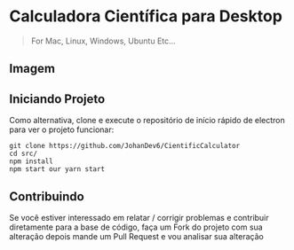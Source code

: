 # Calculadora Científica para Desktop

> For Mac, Linux, Windows, Ubuntu Etc...

## Imagem



## Iniciando Projeto

Como alternativa, clone e execute o repositório de início rápido de electron para ver o projeto funcionar:

``` 
git clone https://github.com/JohanDev6/CientificCalculator
cd src/
npm install
npm start our yarn start
```

## Contribuindo

Se você estiver interessado em relatar / corrigir problemas e contribuir diretamente para a base de código, faça um Fork do projeto com sua alteração depois mande um Pull Request e vou analisar sua alteração
